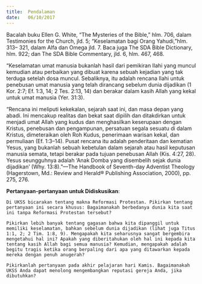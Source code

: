 ```yaml
---
title:  Pendalaman
date:   06/10/2017
---
```


Bacalah buku Ellen G. White, “The Mysteries of the Bible,” hlm. 706, dalam Testimonies for the Church, jld. 5; “Keselamatan bagi Orang Yahudi,”hlm. 313– 321, dalam Alfa dan Omega jld. 7. Baca juga The SDA Bible Dictionary, hlm. 922; dan The SDA Bible Commentary, jld. 6, hlm. 467, 468.

“Keselamatan umat manusia bukanlah hasil dari pemikiran Ilahi yang muncul kemudian atau perbaikan yang dibuat karena sebuah kejadian yang tak terduga setelah dosa muncul. Sebaliknya, itu adalah rencana Ilahi untuk penebusan umat manusia yang telah dirancang sebelum dunia dijadikan (1 Kor. 2:7; Ef. 1:3, 14; 2 Tes. 2:13, 14) dan berakar dalam kasih Allah yang kekal untuk umat manusia (Yer. 31:3).

“Rencana ini meliputi kekekalan, sejarah saat ini, dan masa depan yang abadi. Ini mencakup realitas dan bekat saat dipilih dan ditakdirkan untuk menjadi umat Allah yang kudus dan menghasilkan keserupaan dengan Kristus, penebusan dan pengampunan, persatuan segala sesuatu di dalam Kristus, dimeteraikan oleh Roh Kudus, penerimaan warisan kekal, dan permuliaan (Ef. 1:3–14). Pusat rencana itu adalah penderitaan dan kematian Yesus, yang bukanlah sebuah kebetulan dalam sejarah atau hasil keputusan manusia semata, tetapi berakar pada tujuan penebusan Allah (Kis. 4:27, 28). Yesus seungguhnya adalah ‘Anak Domba yang disembelih sejak dunia dijadikan’ (Why. 13:8).”—The Handbook of Seventh-day Adventist Theology (Hagerstown, Md.: Review and Herald® Publishing Association, 2000), pp. 275, 276.

**Pertanyaan-pertanyaan untuk Didiskusikan**:

`Di UKSS bicarakan tentang makna Reformasi Protestan. Pikirkan tentang pertanyaan ini secara khusus: Bagaimanakah berbedanya dunia kita saat ini tanpa Reformasi Protestan tersebut?`

`Pikirkan lebih banyak tentang gagasan bahwa kita dipanggil untuk memiliki keselamatan, bahkan sebelum dunia dijadikan (lihat juga Titus 1:1, 2; 2 Tim. 1:8, 9). Mengapakah kita seharusnya sangat bergembira mengetahui hal ini? Apakah yang diberitahukan oleh hal ini kepada kita tentang kasih Allah bagi semua manusia? Kemudian, mengapakah adalah begitu tragis ketika orang berpaling dari apa yang ditawarkan kepada mereka dengan penuh anugerah?`

`Pikirkanlah pertanyaan pada akhir pelajaran hari Kamis. Bagaimanakah UKSS Anda dapat menolong mengembangkan reputasi gereja Anda, jika dibutuhkan?`